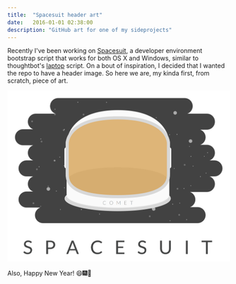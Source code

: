 ```yaml
---
title:  "Spacesuit header art"
date:   2016-01-01 02:38:00
description: "GitHub art for one of my sideprojects"
---
```


Recently I've been working on
[Spacesuit](https://github.com/dlsucomet/spacesuit), a developer environment
bootstrap script that works for both OS X and Windows, similar to thoughtbot's
[laptop](https://github.com/thoughtbot/laptop) script. On a bout of inspiration,
I decided that I wanted the repo to have a header image. So here we are, my
kinda first, from scratch, piece of art.

![Spacesuit](/assets/images/2016-01-01-spacesuit/spacesuit.png "Spacesuit")

Also, Happy New Year! 😄🎆🎉

